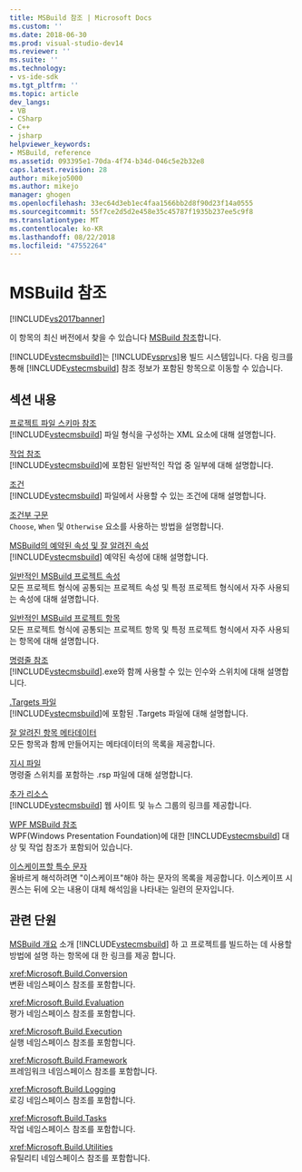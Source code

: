 ```yaml
---
title: MSBuild 참조 | Microsoft Docs
ms.custom: ''
ms.date: 2018-06-30
ms.prod: visual-studio-dev14
ms.reviewer: ''
ms.suite: ''
ms.technology:
- vs-ide-sdk
ms.tgt_pltfrm: ''
ms.topic: article
dev_langs:
- VB
- CSharp
- C++
- jsharp
helpviewer_keywords:
- MSBuild, reference
ms.assetid: 093395e1-70da-4f74-b34d-046c5e2b32e8
caps.latest.revision: 28
author: mikejo5000
ms.author: mikejo
manager: ghogen
ms.openlocfilehash: 33ec64d3eb1ec4faa1566bb2d8f90d23f14a0555
ms.sourcegitcommit: 55f7ce2d5d2e458e35c45787f1935b237ee5c9f8
ms.translationtype: MT
ms.contentlocale: ko-KR
ms.lasthandoff: 08/22/2018
ms.locfileid: "47552264"
---
```

# <a name="msbuild-reference"></a>MSBuild 참조
[!INCLUDE[vs2017banner](../includes/vs2017banner.md)]

이 항목의 최신 버전에서 찾을 수 있습니다 [MSBuild 참조](https://docs.microsoft.com/visualstudio/msbuild/msbuild-reference)합니다.  
  
  
[!INCLUDE[vstecmsbuild](../includes/vstecmsbuild-md.md)]는 [!INCLUDE[vsprvs](../includes/vsprvs-md.md)]용 빌드 시스템입니다. 다음 링크를 통해 [!INCLUDE[vstecmsbuild](../includes/vstecmsbuild-md.md)] 참조 정보가 포함된 항목으로 이동할 수 있습니다.  
  
## <a name="in-this-section"></a>섹션 내용  
 [프로젝트 파일 스키마 참조](../msbuild/msbuild-project-file-schema-reference.md)  
 [!INCLUDE[vstecmsbuild](../includes/vstecmsbuild-md.md)] 파일 형식을 구성하는 XML 요소에 대해 설명합니다.  
  
 [작업 참조](../msbuild/msbuild-task-reference.md)  
 [!INCLUDE[vstecmsbuild](../includes/vstecmsbuild-md.md)]에 포함된 일반적인 작업 중 일부에 대해 설명합니다.  
  
 [조건](../msbuild/msbuild-conditions.md)  
 [!INCLUDE[vstecmsbuild](../includes/vstecmsbuild-md.md)] 파일에서 사용할 수 있는 조건에 대해 설명합니다.  
  
 [조건부 구문](../msbuild/msbuild-conditional-constructs.md)  
 `Choose`, `When` 및 `Otherwise` 요소를 사용하는 방법을 설명합니다.  
  
 [MSBuild의 예약된 속성 및 잘 알려진 속성](../msbuild/msbuild-reserved-and-well-known-properties.md)  
 [!INCLUDE[vstecmsbuild](../includes/vstecmsbuild-md.md)] 예약된 속성에 대해 설명합니다.  
  
 [일반적인 MSBuild 프로젝트 속성](../msbuild/common-msbuild-project-properties.md)  
 모든 프로젝트 형식에 공통되는 프로젝트 속성 및 특정 프로젝트 형식에서 자주 사용되는 속성에 대해 설명합니다.  
  
 [일반적인 MSBuild 프로젝트 항목](../msbuild/common-msbuild-project-items.md)  
 모든 프로젝트 형식에 공통되는 프로젝트 항목 및 특정 프로젝트 형식에서 자주 사용되는 항목에 대해 설명합니다.  
  
 [명령줄 참조](../msbuild/msbuild-command-line-reference.md)  
 [!INCLUDE[vstecmsbuild](../includes/vstecmsbuild-md.md)].exe와 함께 사용할 수 있는 인수와 스위치에 대해 설명합니다.  
  
 [.Targets 파일](../msbuild/msbuild-dot-targets-files.md)  
 [!INCLUDE[vstecmsbuild](../includes/vstecmsbuild-md.md)]에 포함된 .Targets 파일에 대해 설명합니다.  
  
 [잘 알려진 항목 메타데이터](../msbuild/msbuild-well-known-item-metadata.md)  
 모든 항목과 함께 만들어지는 메타데이터의 목록을 제공합니다.  
  
 [지시 파일](../msbuild/msbuild-response-files.md)  
 명령줄 스위치를 포함하는 .rsp 파일에 대해 설명합니다.  
  
 [추가 리소스](../msbuild/additional-resources-for-msbuild.md)  
 [!INCLUDE[vstecmsbuild](../includes/vstecmsbuild-md.md)] 웹 사이트 및 뉴스 그룹의 링크를 제공합니다.  
  
 [WPF MSBuild 참조](../msbuild/wpf-msbuild-reference.md)  
 WPF(Windows Presentation Foundation)에 대한 [!INCLUDE[vstecmsbuild](../includes/vstecmsbuild-md.md)] 대상 및 작업 참조가 포함되어 있습니다.  
  
 [이스케이프할 특수 문자](../msbuild/special-characters-to-escape.md)  
 올바르게 해석하려면 "이스케이프"해야 하는 문자의 목록을 제공합니다. 이스케이프 시퀀스는 뒤에 오는 내용이 대체 해석임을 나타내는 일련의 문자입니다.  
  
## <a name="related-sections"></a>관련 단원  
 [MSBuild 개요](http://msdn.microsoft.com/en-us/e39f13f7-1e1d-4435-95ca-0c222bca071c) 소개 [!INCLUDE[vstecmsbuild](../includes/vstecmsbuild-md.md)] 하 고 프로젝트를 빌드하는 데 사용할 방법에 설명 하는 항목에 대 한 링크를 제공 합니다.  
  
 <xref:Microsoft.Build.Conversion>  
 변환 네임스페이스 참조를 포함합니다.  
  
 <xref:Microsoft.Build.Evaluation>  
 평가 네임스페이스 참조를 포함합니다.  
  
 <xref:Microsoft.Build.Execution>  
 실행 네임스페이스 참조를 포함합니다.  
  
 <xref:Microsoft.Build.Framework>  
 프레임워크 네임스페이스 참조를 포함합니다.  
  
 <xref:Microsoft.Build.Logging>  
 로깅 네임스페이스 참조를 포함합니다.  
  
 <xref:Microsoft.Build.Tasks>  
 작업 네임스페이스 참조를 포함합니다.  
  
 <xref:Microsoft.Build.Utilities>  
 유틸리티 네임스페이스 참조를 포함합니다.



